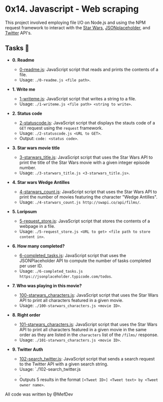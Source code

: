 # 0x14. Javascript - Web scraping

This project involved employing file I/O on Node.js and using the NPM request
framework to interact with the [Star Wars](https://swapi.co/),
[JSONplaceholder](https://jsonplaceholder.typicode.com), and
[Twitter](https://developer.twitter.com/en/docs/api-reference-index) API's.

## Tasks :page_with_curl:

* **0. Readme**
  * [0-readme.js](./0-readme.js): JavaScript script that reads and prints the
  contents of a file.
  * Usage: `./0-readme.js <file path>`.

* **1. Write me**
  * [1-writeme.js](./1-writeme.js): JavaScript script that writes a string to a
  file.
  * Usage: `./1-writeme.js <file path> <string to write>`.

* **2. Status code**
  * [2-statuscode.js](./2-statuscode.js): JavaScript script that displays the
  stauts code of a `GET` request using the `request` framework.
  * Usage: `./2-statuscode.js <URL to GET>`.
  * Output: `code: <status code>`.

* **3. Star wars movie title**
  * [3-starwars_title.js](./3-starwars_title.js): JavaScript script that uses the
  Star Wars API to print the title of the Star Wars movie with a given integer episode
  number.
  * Usage: `./3-starwars_title.js <3-starwars_title.js>`.

* **4. Star wars Wedge Antilles**
  * [4-starwars_count.js](./4-starwars_count.js): JavaScript script that uses the
  Star Wars API to print the number of movies featuring the character "Wedge Antilles".
  * Usage: `./4-starwars_count.js http://swapi.co/api/films/`.

* **5. Loripsum**
  * [5-request_store.js](./5-request_store.js): JavaScript script that stores the
  contents of a webpage in a file.
  * Usage: `./5-request_store.js <URL to get> <file path to store content in>`.

* **6. How many completed?**
  * [6-completed_tasks.js](./6-completed_tasks.js): JavaScript script that uses the
  JSONPlaceholder API to compute the number of tasks completed per user ID.
  * Usage: `./6-completed_tasks.js https://jsonplaceholder.typicode.com/todos`.

* **7. Who was playing in this movie?**
  * [100-starwars_characters.js](./100-starwars_characters.js): JavaScript script
  that uses the Star Wars API to print all characters featured in a given movie.
  * Usage: `./100-starwars_characters.js <movie ID>`.

* **8. Right order**
  * [101-starwars_characters.js](./101-starwars_characters.js): JavaScript script
  that uses the Star Wars API to print all characters featured in a given movie in
  the same order as they are listed in the `characters` list of the `/films/` response.
  * Usage: `./101-starwars_characters.js <movie ID>`.

* **9. Twitter Auth**
  * [102-search_twitter.js](./102-search_twitter.js): JavaScript script that sends
  a search request to the Twitter API with a given search string.
  * Usage: `./102-search_twitter.js <consumer  key> <consumer secret> <search string>.
  * Outputs 5 results in the format `[<Tweet ID>] <Tweet text> by <Tweet owner name>`.

All code was written by @MefDev